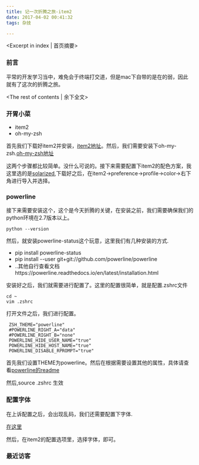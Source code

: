 ```yaml
---
title: 记一次折腾之旅-item2
date: 2017-04-02 00:41:32
tags: 杂技

---
```

<Excerpt in index | 首页摘要>
### 前言

平常的开发学习当中，难免会于终端打交道，但是mac下自带的是在的弱，因此就有了这次的折腾之旅。

<!-- more -->
<The rest of contents | 余下全文>


### 开胃小菜

* item2
* oh-my-zsh


首先我们下载好item2并安装，[item2地址](https://www.iterm2.com/)。然后，我们需要安装下oh-my-zsh.[oh-my-zsh地址](https://github.com/robbyrussell/oh-my-zsh)

这两个步骤都比较简单。没什么可说的。接下来需要配置下item2的配色方案，我这里选的是[solarized](http://ethanschoonover.com/solarized),下载好之后，在item2->preference->profile->color->右下角进行导入并选择。

### powerline

接下来需要安装这个，这个是今天折腾的关键，在安装之前，我们需要确保我们的python环境在2.7版本以上。

```
python --version
```

然后，就安装powerline-status这个玩意，这里我们有几种安装的方式.

* pip install powerline-status
* pip install --user git+git://github.com/powerline/powerline
* ..其他自行查看文档https://powerline.readthedocs.io/en/latest/installation.html

安装好之后，我们就需要进行配置了。这里的配置很简单，就是配置.zshrc文件

```
cd ~
vim .zshrc

```

打开文件之后，我们进行配置。

```
 ZSH_THEME="powerline"
 #POWERLINE_RIGHT_A="data"
 #POWERLINE_RIGHT_B="none"
 POWERLINE_HIDE_USER_NAME="true"
 POWERLINE_HIDE_HOST_NAME="true"
 POWERLINE_DISABLE_RPROMPT="true"
```

首先我们设置THEME为powerline。然后在根据需要设置其他的属性，具体请查看[powerline的readme](https://github.com/powerline/powerline)

然后,source .zshrc 生效

### 配置字体

在上诉配置之后，会出现乱码，我们还需要配置下字体.

[在这里](https://github.com/powerline/fonts)

然后，在item2的配置选项里，选择字体，即可。
### 最近访客
<ul class="ds-recent-visitors" data-num-items="46" data-avatar-size="40"></ul>